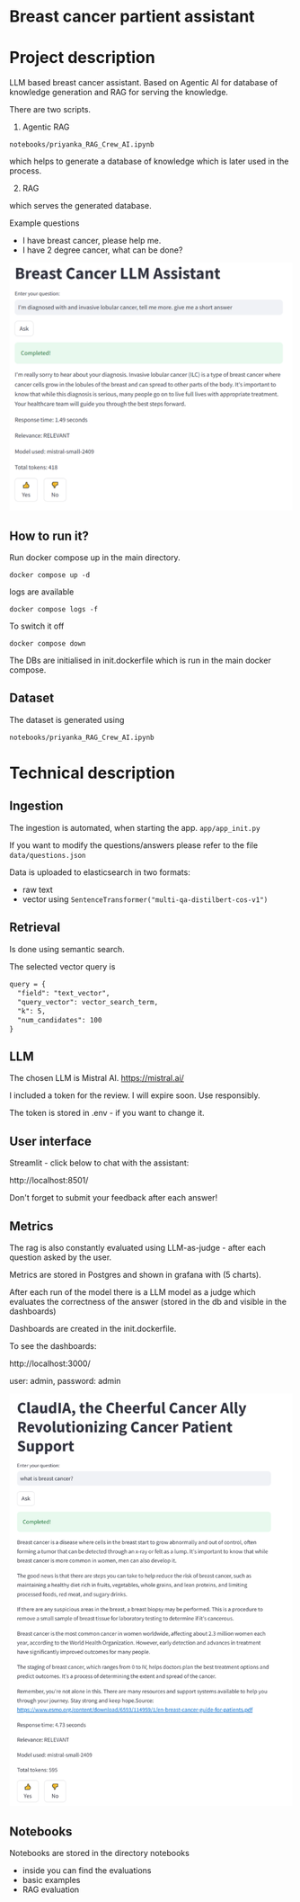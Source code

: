 # Breast cancer partient assistant

# Project description

LLM based breast cancer assistant. Based on Agentic AI for database of knowledge generation and RAG for serving the
knowledge.

There are two scripts.

1. Agentic RAG

```
notebooks/priyanka_RAG_Crew_AI.ipynb
```

which helps to generate a database of knowledge which is later used in the process.

2. RAG

which serves the generated database.

Example questions

- I have breast cancer, please help me.
- I have 2 degree cancer, what can be done?

![img.png](img/img.png)

## How to run it?

Run docker compose up in the main directory.

```
docker compose up -d
```

logs are available

```
docker compose logs -f 
```

To switch it off

```
docker compose down
```

The DBs are initialised in init.dockerfile which is run in the main docker compose.

## Dataset

The dataset is generated using

```
notebooks/priyanka_RAG_Crew_AI.ipynb
```

# Technical description

## Ingestion

The ingestion is automated, when starting the app.
`app/app_init.py`

If you want to modify the questions/answers please refer to the file
`data/questions.json`

Data is uploaded to elasticsearch in two formats:

- raw text
- vector using `SentenceTransformer("multi-qa-distilbert-cos-v1")`

## Retrieval

Is done using semantic search.

The selected vector query is

```
query = {
  "field": "text_vector",
  "query_vector": vector_search_term,
  "k": 5,
  "num_candidates": 100
}
```

## LLM

The chosen LLM is Mistral AI.
https://mistral.ai/

I included a token for the review. I will expire soon. Use responsibly.

The token is stored in .env - if you want to change it.

## User interface

Streamlit - click below to chat with the assistant:

http://localhost:8501/

Don't forget to submit your feedback after each answer!

## Metrics

The rag is also constantly evaluated using LLM-as-judge - after each question asked by the user.

Metrics are stored in Postgres and shown in grafana with (5 charts).

After each run of the model there is a LLM model as a judge which evaluates the correctness of the answer (stored in the
db and visible in the dashboards)

Dashboards are created in the init.dockerfile.

To see the dashboards:

http://localhost:3000/

user: admin, password: admin

![img_1.png](img%2Fimg_1.png)

## Notebooks

Notebooks are stored in the directory notebooks

- inside you can find the evaluations
- basic examples
- RAG evaluation 

